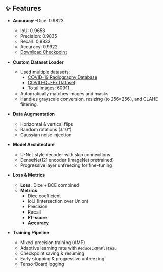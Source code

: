 ## ✨ Features
- **Accuracy**
  -Dice: 0.9823
  - IoU: 0.9658
  - Precision: 0.9835
  - Recall: 0.9833
  - Accuracy: 0.9922   
  - [Download Checkpoint](https://1024terabox.com/s/1cH2LXa_22BvCWUMaVQJiWw)
 
- **Custom Dataset Loader**
  - Used multiple datasets:
    - [COVID-19 Radiography Database]([https://google.com](https://www.kaggle.com/datasets/tawsifurrahman/covid19-radiography-database))
    - [COVID-QU-Ex Dataset]([https://google.com](https://www.kaggle.com/datasets/anasmohammedtahir/covidqu))
    - Total images: 60911
  - Automatically matches images and masks.
  - Handles grayscale conversion, resizing (to 256×256), and CLAHE filtering.

- **Data Augmentation**
  - Horizontal & vertical flips
  - Random rotations (±10°)
  - Gaussian noise injection

- **Model Architecture**
  - U-Net style decoder with skip connections
  - DenseNet121 encoder (ImageNet pretrained)
  - Progressive layer unfreezing for fine-tuning

- **Loss & Metrics**
  - **Loss**: Dice + BCE combined
  - **Metrics**:
    - Dice coefficient
    - IoU (Intersection over Union)
    - Precision
    - Recall
    - **F1-score**
    - **Accuracy**

- **Training Pipeline**
  - Mixed precision training (AMP)
  - Adaptive learning rate with `ReduceLROnPlateau`
  - Checkpoint saving & resuming
  - Early stopping & progressive unfreezing
  - TensorBoard logging



